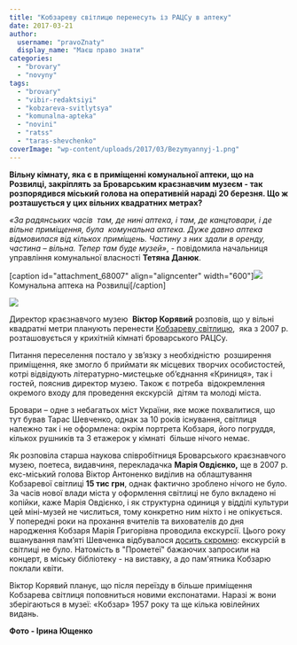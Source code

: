 ```yaml
---
title: "Кобзареву світлицю перенесуть із РАЦСу в аптеку"
date: 2017-03-21
author: 
  username: "pravoZnaty"
  display_name: "Маєш право знати"
categories: 
  - "brovary"
  - "novyny"
tags: 
  - "brovary"
  - "vibir-redaktsiyi"
  - "kobzareva-svitlytsya"
  - "komunalna-apteka"
  - "novini"
  - "ratss"
  - "taras-shevchenko"
coverImage: "wp-content/uploads/2017/03/Bezymyannyj-1.png"
---
```


**Вільну кімнату, яка є в приміщенні комунальної аптеки, що на Розвилці, закріплять за Броварським краєзнавчим музеєм - так розпорядився міський голова на оперативній нараді 20 березня. Що ж розташується у цих вільних квадратних метрах?**  

_«За радянських часів  там, де нині аптека, і там, де канцтовари, і де вільне приміщення, була  комунальна аптека. Дуже давно аптека відмовилася від кількох приміщень. Частину з них здали в оренду, частина – вільна. Тепер там буде музей»_, - повідомила начальниця управління комунальної власності **Тетяна Данюк**.

\[caption id="attachment\_68007" align="aligncenter" width="600"\][![](https://mpz.brovary.org/wp-content/uploads/2017/03/1-5.jpg)](https://mpz.brovary.org/wp-content/uploads/2017/03/1-5.jpg) Комунальна аптека на Розвилці\[/caption\]

[![](https://mpz.brovary.org/wp-content/uploads/2017/03/2-4.jpg)](https://mpz.brovary.org/wp-content/uploads/2017/03/2-4.jpg)

Директор краєзнавчого музею  **Віктор Корявий** розповів, що у вільні квадратні метри планують перенести [Кобзареву світлицю](https://mpz.brovary.org/rekonstruktsiya-skveru-imeni-tarasa-shevchenka-peredistoriya-kontseptsiya-ta-ninishniy-stan/),  яка з 2007 р. розташовується у крихітній кімнаті броварського РАЦСу.

Питання переселення постало у зв’язку з необхідністю  розширення  приміщення, яке змогло б приймати як місцевих творчих особистостей, котрі відвідують літературно-мистецьке об’єднання «Криниця», так і гостей, пояснив директор музею. Також є потреба  відокремлення  окремого входу для проведення екскурсій  дітям та молоді міста.

Бровари – одне з небагатьох міст України, яке може похвалитися, що тут бував Тарас Шевченко, однак за 10 років існування, світлиця належно так і не оформлена: окрім портрета Кобзаря, його погруддя, кількох рушників та 3 етажерок у кімнаті  більше нічого немає.

Як розповіла старша наукова співробітниця Броварського краєзнавчого музею, поетеса, видавчиня, перекладачка **Марія Овдієнко,** ще в 2007 р. екс-міський голова Віктор Антоненко виділив на облаштування Кобзаревої світлиці **15 тис грн**, однак фактично зроблено нічого не було. За часів нової влади міста у оформлення світлиці не було вкладено ні копійки, каже Марія Овдієнко, і як структурна одиниця у відділі культури цей міні-музей не числиться, тому конкретно ним ніхто і не опікується. У попередні роки на прохання вчителів та вихователів до дня народження Кобзаря Марія Григорівна проводила екскурсії. Цього року вшанування пам’яті Шевченка відбувалося [досить скромно](https://mpz.brovary.org/shevchenkovi-dni-v-brovarah-ekskursiyi-ta-pokladannya-kvitiv-fotoreportazh/): екскурсій в світлиці не було. Натомість в "Прометеї" бажаючих запросили на концерт, в міську бібліотеку - на виставку, а до пам'ятника Кобзарю поклали квіти.

Віктор Корявий планує, що після переїзду в більше приміщення Кобзарева світлиця поповниться новими експонатами. Наразі ж вони зберігаються в музеї: «Кобзар» 1957 року та ще кілька ювілейних видань.

**Фото - Ірина Ющенко**
